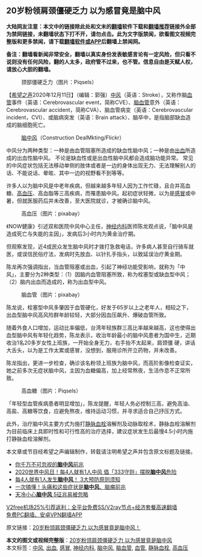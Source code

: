  <h2>20岁粉领肩颈僵硬乏力 以为感冒竟是脑中风</h2> <p class="notice"><b>大陆网友注意：本文中的链接除此处和文末的<a href="https://github.com/bannedbook/fanqiang" >翻墙</a>软件下载和<a href="https://github.com/killgcd/justmysocks/blob/master/README.md">翻墙推荐</a>链接外全部为禁网链接，未翻墙状态下打不开，请勿点击。此为文字版禁闻，欲看图文视频完整版和更多禁闻，请下载<a href="https://github.com/bannedbook/fanqiang">翻墙软件或APP</a>后翻墙上禁闻网。</p><p>备注：翻墙看新闻非常安全，翻墙以真实身份发表敏感言论有一定风险，但只看不说则没有任何风险，翻的人太多，政府管不过来，也不管。信息自由是天赋人权，请放心大胆的翻墙。</b></p>  <div class="entry"> <figure><figcaption>颈部僵硬乏力（图片：Piqsels）</figcaption></figure> <p>【<span class='wp_keywordlink_affiliate'><a href="https://www.soundofhope.org" title="希望之声" target="_blank">希望之声</a></span>2020年12月11日】（编辑：郭强）<a href="https://www.bannedbook.org/bnews/tag/%E4%B8%AD%E9%A3%8E/" class="st_tag internal_tag" rel="tag" title="标签 中风 下的日志">中风</a>（英语：Stroke），又称作脑<a href="https://www.bannedbook.org/bnews/tag/%E8%A1%80%E7%AE%A1/" class="st_tag internal_tag" rel="tag" title="标签 血管 下的日志">血管</a>事件（英语：Cerebrovascular event，简称CVE）、<a href="https://www.bannedbook.org/bnews/tag/%E8%84%91%E8%A1%80%E7%AE%A1/" class="st_tag internal_tag" rel="tag" title="标签 脑血管 下的日志">脑血管</a>意外（英语：Cerebrovascular accident，简称CVA）、脑血管病变（英语：Cerebrovascular incident，CVI）、或脑病突发（英语：Brain attack）、脑卒中，是指脑部缺血造成的脑细胞死亡。 </p> <figure><figcaption><a href="https://www.bannedbook.org/bnews/tag/%E8%84%91%E4%B8%AD%E9%A3%8E/" class="st_tag internal_tag" rel="tag" title="标签 脑中风 下的日志">脑中风</a>（Construction DealMkting/Flickr）</figcaption></figure> <p>中风分为两种类型：一种是由血管阻塞所造成的缺血性脑中风；一种是由<a href="https://www.bannedbook.org/bnews/tag/%E5%87%BA%E8%A1%80/" class="st_tag internal_tag" rel="tag" title="标签 出血 下的日志">出血</a>所造成的出血性脑中风。 不论是缺血性或是出血性脑中风都会造成脑功能异常。 常见的中风症状包括无法移动单侧的肢体或者是一边的身体出现无力、无法理解别人的话、不能说话、晕昡、其中一边的视野看不到等等。</p> <p>许多人以为脑中风是中老年疾病，但越来越多年轻人因为工作忙碌，且合并高血糖、<a href="https://www.bannedbook.org/bnews/tag/%e9%ab%98%e8%a1%80%e5%8e%8b/" class="st_tag internal_tag" rel="tag" title="标签 高血压 下的日志">高血压</a>、高血脂等三高疾病，而罹患脑中风。起初症状轻微，以为是<a href="https://www.bannedbook.org/bnews/tag/%E6%84%9F%E5%86%92/" class="st_tag internal_tag" rel="tag" title="标签 感冒 下的日志">感冒</a>或中暑，但就医服药后并未改善，至大医院就诊，才被确诊脑中风。</p>  <figure><figcaption>高血压（图片：pixabay）</figcaption></figure> <p>《NOW健康》引述双和医院中风中心主任，<a href="https://www.bannedbook.org/bnews/tag/%e7%a5%9e%e7%bb%8f%e5%86%85%e7%a7%91/" class="st_tag internal_tag" rel="tag" title="标签 神经内科 下的日志">神经内科</a>医师陈龙观点说，「脑中风是造成死亡与失能的主因」，发病后3小时内为黄金治疗期。</p> <p>但观察发现，近4成民众发生脑中风时才拨打急救电话，许多病人甚至自行骑车就医，或误信民俗疗法，发病时先放血、以针扎手指头，以致延误治疗黄金期。</p> <p>陈龙再次强调指出，当血管阻塞或出血，引起了神经功能受影响，就称为「中风」，主要分为2种类型：（1）因脑内血管阻塞所致，称为栓塞型或缺血型中风；（2）脑内出血而造成的，称为出血型中风。</p>  <figure><figcaption>脑血管（图片：pixabay）</figcaption></figure> <p>陈龙说，栓塞型中风多肇因于血管硬化，好发于65岁以上之老年人，相较之下，出血型脑中风高风险群年龄较轻，大部分因血压飙升、爆破血管所致。</p> <p>随着外食人口增加，运动比率偏低，台湾年轻族群三高比率越来越高，这也使得出血型脑中风有年轻化趋势，陈龙表示，收治年龄最小的脑中风患者为国中生，近期收治1名20多岁女性上班族，一开始全身无力，右手抬不太起来，肩颈僵 硬，讲话大舌头，以为是工作太累或感冒，没想到，服用诊所开立药物，并未改善。</p> <p>陈龙指出，更进一步检查，确诊该名粉领上班族为脑中风，而高阶影像检查证实，她之前多次无症状脑中风，主因为血糖偏高，加上经常熬夜，生活作息不正常所致。</p>  <figure><figcaption>高血糖（图片：Piqsels）</figcaption></figure> <p>「年轻型血管疾病患者明显增加」，陈龙提醒，年轻人务必控制三高，避免高油、高盐、高糖等饮食，应避免熬夜，维持运动习惯，并寻求适合自己抒压方式。</p> <p>此外，治疗脑中风主要方式为施打<a href="https://www.bannedbook.org/bnews/tag/%E9%9D%99%E8%84%89%E8%A1%80%E6%A0%93/" class="st_tag internal_tag" rel="tag" title="标签 静脉血栓 下的日志">静脉血栓</a>溶解剂及动脉取栓术，静脉血栓溶解剂为目前临床上具即时性和可行性高的治疗选择，建议症状发生后最慢4.5小时内施打静脉血栓溶解剂。</p> <p>本文章或节目经希望之声编辑制作，转载请注明希望之声并包含原文标题及链接。</p>  <ul class='op-related-articles' title='相关阅读'> <li><a href='https://www.bannedbook.org/bnews/health/20201202/1440649.html' target='_blank'>你千万不可忽视的<b>脑中风</b>前兆</a></li> <li><a href='https://www.bannedbook.org/bnews/health/20201113/1430310.html' target='_blank'>2020世界中风日！每4人就有1人中风 倡「333守则」摆脱<b>脑中风</b>危险</a></li> <li><a href='https://www.bannedbook.org/bnews/comments/20201112/1429960.html' target='_blank'>每4人就有1人发生<b>脑中风</b>！ 3大预防原则须知</a></li> <li><a href='https://www.bannedbook.org/bnews/comments/20201110/1429001.html' target='_blank'>一次搞懂！头痛和这些症状是<b>脑中风</b>、脑瘤前兆</a></li> <li><a href='https://www.bannedbook.org/bnews/health/20201110/1428751.html' target='_blank'>天冷小心<b>脑中风</b> 5征兆易被忽略</a></li> </ul> <p class="texttj"> <a href="https://github.com/bannedbook/fanqiang/wiki/V2ray%E6%9C%BA%E5%9C%BA" target="_blank">V2free机场25%引荐返利：全平台免费SS/V2ray节点+经济套餐高速翻墙</a><br/> <a href="https://github.com/bannedbook/fanqiang/wiki/%E7%A6%81%E9%97%BB%E7%BD%91%E5%AE%89%E5%8D%93%E7%BF%BB%E5%A2%99%E6%96%B0%E9%97%BBAPP" target="_blank">免费PC翻墙、安卓VPN翻墙APP</a></p><p>原文链接：<a class="src_link"  href="https://www.soundofhope.org/post/452305" target="_blank">20岁粉领肩颈僵硬乏力 以为感冒竟是脑中风！</a></p><a name='sharetosocial'></a>       <div><b>本文的图文或视频完整版</b>：<a href='https://www.bannedbook.org/bnews/comments/20201211/1445843.html'>20岁粉领肩颈僵硬乏力 以为感冒竟是脑中风</a></div>  </div><!--END ENTRY--> <div class="postfooter"> <div>本文标签：<a href="https://www.bannedbook.org/bnews/tag/%E4%B8%AD%E9%A3%8E/" rel="tag">中风</a>, <a href="https://www.bannedbook.org/bnews/tag/%E5%87%BA%E8%A1%80/" rel="tag">出血</a>, <a href="https://www.bannedbook.org/bnews/tag/%E6%84%9F%E5%86%92/" rel="tag">感冒</a>, <a href="https://www.bannedbook.org/bnews/tag/%e7%a5%9e%e7%bb%8f%e5%86%85%e7%a7%91/" rel="tag">神经内科</a>, <a href="https://www.bannedbook.org/bnews/tag/%E8%84%91%E4%B8%AD%E9%A3%8E/" rel="tag">脑中风</a>, <a href="https://www.bannedbook.org/bnews/tag/%E8%84%91%E8%A1%80%E7%AE%A1/" rel="tag">脑血管</a>, <a href="https://www.bannedbook.org/bnews/tag/%E8%A1%80%E7%AE%A1/" rel="tag">血管</a>, <a href="https://www.bannedbook.org/bnews/tag/%E9%9D%99%E8%84%89%E8%A1%80%E6%A0%93/" rel="tag">静脉血栓</a>, <a href="https://www.bannedbook.org/bnews/tag/%e9%ab%98%e8%a1%80%e5%8e%8b/" rel="tag">高血压</a></div>  </div><!--END POSTFOOTER--> 